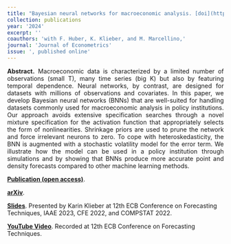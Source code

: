 ```yaml
---
title: "Bayesian neural networks for macroeconomic analysis. [doi](https://doi.org/10.1016/j.jeconom.2024.105843)"
collection: publications
year: '2024'
excerpt: ''
coauthors: 'with F. Huber, K. Klieber, and M. Marcellino,' 
journal: 'Journal of Econometrics'
issue: ', published online'
---
```

<p align="justify"> <b>Abstract.</b> Macroeconomic data is characterized by a limited number of observations (small T), many time series (big K) but also by featuring temporal dependence. Neural networks, by contrast, are designed for datasets with millions of observations and  covariates. In this paper, we develop Bayesian neural networks (BNNs) that are well-suited for handling datasets commonly used for macroeconomic analysis in policy institutions. Our approach avoids extensive specification searches through a novel mixture specification for the activation function that appropriately selects the form of nonlinearities. Shrinkage priors are used to prune the network and force irrelevant neurons to zero. To cope with heteroskedasticity, the BNN is augmented with a stochastic volatility model for the error term.  We illustrate how the model can be used in a policy institution through simulations and by showing that BNNs produce more accurate point and density forecasts compared to other machine learning methods.
</p>

[**Publication (open access)**](https://doi.org/10.1016/j.jeconom.2024.105843).

[**arXiv**](https://arxiv.org/abs/2211.04752).

[**Slides**](https://www.dropbox.com/s/rh182hwzq9wspuc/ECB2023-Klieber-slides.pdf?dl=0). Presented by Karin Klieber at 12th ECB Conference on Forecasting Techniques, IAAE 2023, CFE 2022, and COMPSTAT 2022.

[**YouTube Video**](https://www.youtube.com/watch?v=eNe8syD5i9Y). Recorded at 12th ECB Conference on Forecasting Techniques.



